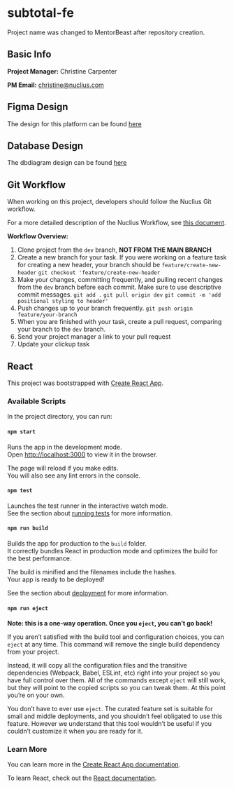 
# subtotal-fe
Project name was changed to MentorBeast after repository creation. 

## Basic Info
 **Project Manager:** Christine Carpenter

 **PM Email:** christine@nuclius.com

## Figma Design
The design for this platform can be found [here](https://www.figma.com/file/GYGzJSFk1yJUL9EPPV54P1/Subto-Flow?node-id=64%3A2)

## Database Design
The dbdiagram design can be found [here](https://dbdiagram.io/d/60019a2480d742080a367f3a)

 
## Git Workflow
When working on this project, developers should follow the Nuclius Git workflow. 

For a more detailed description of the Nuclius Workflow, see [this document](https://www.notion.so/christinecarpenter/Code-Reviews-Git-Workflow-30b72fb6bd874036b23d82c0b842859a). 

**Workflow Overview:**
1. Clone project from the `dev` branch, **NOT FROM THE MAIN BRANCH**
2. Create a new branch for your task. If you were working on a feature task for creating a new header, your branch should be `feature/create-new-header`
    `git checkout 'feature/create-new-header`
3. Make your changes, committing frequently, and pulling recent changes from the `dev` branch before each commit. Make sure to use descriptive commit messages. 
    `git add .`
    `git pull origin dev`
    `git commit -m 'add positional styling to header'`
4. Push changes up to your branch frequently.
    `git push origin feature/your-branch`
5. When you are finished with your task, create a pull request, comparing your branch to the `dev` branch. 
6. Send your project manager a link to your pull request
7. Update your clickup task

## React
This project was bootstrapped with [Create React App](https://github.com/facebook/create-react-app).

### Available Scripts

In the project directory, you can run:

#### `npm start`

Runs the app in the development mode.<br>
Open [http://localhost:3000](http://localhost:3000) to view it in the browser.

The page will reload if you make edits.<br>
You will also see any lint errors in the console.

#### `npm test`

Launches the test runner in the interactive watch mode.<br>
See the section about [running tests](https://facebook.github.io/create-react-app/docs/running-tests) for more information.

#### `npm run build`

Builds the app for production to the `build` folder.<br>
It correctly bundles React in production mode and optimizes the build for the best performance.

The build is minified and the filenames include the hashes.<br>
Your app is ready to be deployed!

See the section about [deployment](https://facebook.github.io/create-react-app/docs/deployment) for more information.

#### `npm run eject`

**Note: this is a one-way operation. Once you `eject`, you can’t go back!**

If you aren’t satisfied with the build tool and configuration choices, you can `eject` at any time. This command will remove the single build dependency from your project.

Instead, it will copy all the configuration files and the transitive dependencies (Webpack, Babel, ESLint, etc) right into your project so you have full control over them. All of the commands except `eject` will still work, but they will point to the copied scripts so you can tweak them. At this point you’re on your own.

You don’t have to ever use `eject`. The curated feature set is suitable for small and middle deployments, and you shouldn’t feel obligated to use this feature. However we understand that this tool wouldn’t be useful if you couldn’t customize it when you are ready for it.

### Learn More

You can learn more in the [Create React App documentation](https://facebook.github.io/create-react-app/docs/getting-started).

To learn React, check out the [React documentation](https://reactjs.org/).

